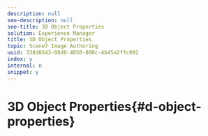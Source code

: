 ```yaml
---
description: null
seo-description: null
seo-title: 3D Object Properties
solution: Experience Manager
title: 3D Object Properties
topic: Scene7 Image Authoring
uuid: 338d8643-08d0-4050-800c-4b45a2ffc092
index: y
internal: n
snippet: y
---
```


# 3D Object Properties{#d-object-properties}

